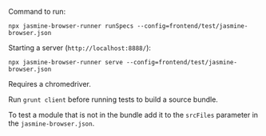 Command to run:

```
npx jasmine-browser-runner runSpecs --config=frontend/test/jasmine-browser.json
```

Starting a server (`http://localhost:8888/`):

```
npx jasmine-browser-runner serve --config=frontend/test/jasmine-browser.json
```


Requires a chromedriver.

Run `grunt client` before running tests to build a source bundle.

To test a module that is not in the bundle add it to the `srcFiles` parameter in the `jasmine-browser.json`.
